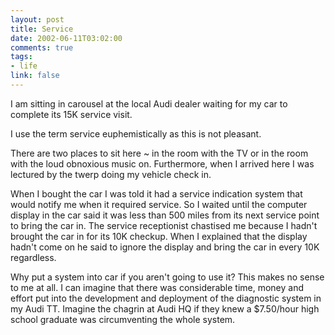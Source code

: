 ```yaml
--- 
layout: post
title: Service
date: 2002-06-11T03:02:00
comments: true
tags:
- life
link: false
---
```

I am sitting in  carousel at the local Audi dealer waiting for my car to complete its 15K service visit.

I use the term service euphemistically as this is not pleasant.

There are two places to sit here ~ in the room with the TV or in the room with the loud obnoxious music on. Furthermore, when I arrived here I was lectured by the twerp doing my vehicle check in.

When I bought the car I was told it had a service indication system that would notify me when it required service. So I waited until the computer display in the car said it was less than 500 miles from its next service point to bring the car in. The service receptionist chastised me because I hadn't brought the car in for its 10K checkup. When I explained that the display hadn't come on he said to ignore the display and bring the car in every 10K regardless.

Why put a system into car if you aren't going to use it? This makes no sense to me at all. I can imagine that there was considerable time, money and effort put into the development and deployment of the diagnostic system in my Audi TT. Imagine the chagrin at Audi HQ if they knew a $7.50/hour high school graduate was circumventing the whole system.
